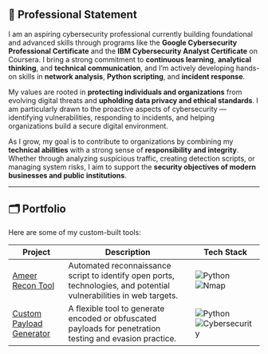 ## 🧾 Professional Statement

I am an aspiring cybersecurity professional currently building foundational and advanced skills through programs like the **Google Cybersecurity Professional Certificate** and the **IBM Cybersecurity Analyst Certificate** on Coursera. I bring a strong commitment to **continuous learning**, **analytical thinking**, and **technical communication**, and I’m actively developing hands-on skills in **network analysis**, **Python scripting**, and **incident response**.

My values are rooted in **protecting individuals and organizations** from evolving digital threats and **upholding data privacy and ethical standards**. I am particularly drawn to the proactive aspects of cybersecurity — identifying vulnerabilities, responding to incidents, and helping organizations build a secure digital environment.

As I grow, my goal is to contribute to organizations by combining my **technical abilities** with a strong sense of **responsibility and integrity**. Whether through analyzing suspicious traffic, creating detection scripts, or managing system risks, I aim to support the **security objectives of modern businesses and public institutions**.

---

## 🗂️ Portfolio

Here are some of my custom-built tools:

| Project | Description | Tech Stack |
|---------|-------------|------------|
| [Ameer Recon Tool](https://github.com/your-username/ameer-recon-tool) | Automated reconnaissance script to identify open ports, technologies, and potential vulnerabilities in web targets. | ![Python](https://img.shields.io/badge/-Python-3776AB?logo=python&logoColor=white) ![Nmap](https://img.shields.io/badge/-Nmap-4F5D95?logo=linux&logoColor=white) |
| [Custom Payload Generator](https://github.com/your-username/custom-payload-generator) | A flexible tool to generate encoded or obfuscated payloads for penetration testing and evasion practice. | ![Python](https://img.shields.io/badge/-Python-3776AB?logo=python&logoColor=white) ![Cybersecurity](https://img.shields.io/badge/-Cybersecurity-blueviolet) |

